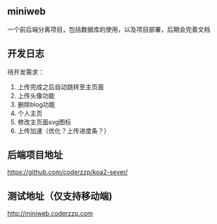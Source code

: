 ## miniweb
一个前后端分离项目，包括数据库的使用，以及项目部署，后期会完善文档
## 开发日志

待开发需求：
1. 上传完成之后自动跳转至主页面
2. 上传头像功能
3. 删除blog功能
4. 个人主页
5. 修改主页面svg图标
6. 上传加速（优化？上传进度条？）
## 后端项目地址
https://github.com/coderzzp/koa2-sever/

## 测试地址（仅支持移动端) 

http://miniweb.coderzzp.com
